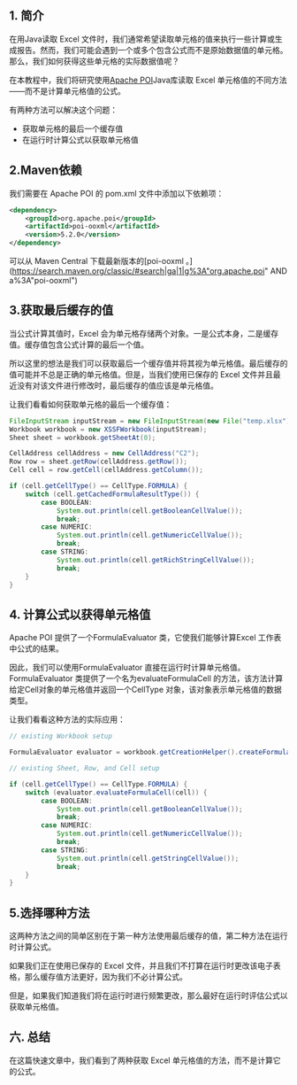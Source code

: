 ## 1. 简介

在用Java读取 Excel 文件时，我们通常希望读取单元格的值来执行一些计算或生成报告。然而，我们可能会遇到一个或多个包含公式而不是原始数据值的单元格。那么，我们如何获得这些单元格的实际数据值呢？

在本教程中，我们将研究使用[Apache POI](https://www.baeldung.com/java-microsoft-excel)Java库读取 Excel 单元格值的不同方法——而不是计算单元格值的公式。

有两种方法可以解决这个问题：

-   获取单元格的最后一个缓存值
-   在运行时计算公式以获取单元格值

## 2.Maven依赖

我们需要在 Apache POI 的 pom.xml 文件中添加以下依赖项：

```xml
<dependency>
    <groupId>org.apache.poi</groupId>
    <artifactId>poi-ooxml</artifactId>
    <version>5.2.0</version>
</dependency>
```

 可以从 Maven Central 下载最新版本的[poi-ooxml 。](https://search.maven.org/classic/#search|ga|1|g%3A"org.apache.poi" AND a%3A"poi-ooxml")

## 3.获取最后缓存的值

当公式计算其值时，Excel 会为单元格存储两个对象。一是公式本身，二是缓存值。缓存值包含公式计算的最后一个值。

所以这里的想法是我们可以获取最后一个缓存值并将其视为单元格值。最后缓存的值可能并不总是正确的单元格值。但是，当我们使用已保存的 Excel 文件并且最近没有对该文件进行修改时，最后缓存的值应该是单元格值。

让我们看看如何获取单元格的最后一个缓存值：

```java
FileInputStream inputStream = new FileInputStream(new File("temp.xlsx"));
Workbook workbook = new XSSFWorkbook(inputStream);
Sheet sheet = workbook.getSheetAt(0);

CellAddress cellAddress = new CellAddress("C2");
Row row = sheet.getRow(cellAddress.getRow());
Cell cell = row.getCell(cellAddress.getColumn());

if (cell.getCellType() == CellType.FORMULA) {
    switch (cell.getCachedFormulaResultType()) {
        case BOOLEAN:
            System.out.println(cell.getBooleanCellValue());
            break;
        case NUMERIC:
            System.out.println(cell.getNumericCellValue());
            break;
        case STRING:
            System.out.println(cell.getRichStringCellValue());
            break;
    }
}
```

## 4. 计算公式以获得单元格值

Apache POI 提供了一个FormulaEvaluator 类，它使我们能够计算Excel 工作表中公式的结果。

因此，我们可以使用FormulaEvaluator 直接在运行时计算单元格值。FormulaEvaluator 类提供了一个名为evaluateFormulaCell 的方法，该方法计算给定Cell对象的单元格值并返回一个CellType 对象，该对象表示单元格值的数据类型。

让我们看看这种方法的实际应用：

```java
// existing Workbook setup

FormulaEvaluator evaluator = workbook.getCreationHelper().createFormulaEvaluator(); 

// existing Sheet, Row, and Cell setup

if (cell.getCellType() == CellType.FORMULA) {
    switch (evaluator.evaluateFormulaCell(cell)) {
        case BOOLEAN:
            System.out.println(cell.getBooleanCellValue());
            break;
        case NUMERIC:
            System.out.println(cell.getNumericCellValue());
            break;
        case STRING:
            System.out.println(cell.getStringCellValue());
            break;
    }
}

```

## 5.选择哪种方法

这两种方法之间的简单区别在于第一种方法使用最后缓存的值，第二种方法在运行时计算公式。

如果我们正在使用已保存的 Excel 文件，并且我们不打算在运行时更改该电子表格，那么缓存值方法更好，因为我们不必计算公式。

但是，如果我们知道我们将在运行时进行频繁更改，那么最好在运行时评估公式以获取单元格值。

## 六. 总结

在这篇快速文章中，我们看到了两种获取 Excel 单元格值的方法，而不是计算它的公式。